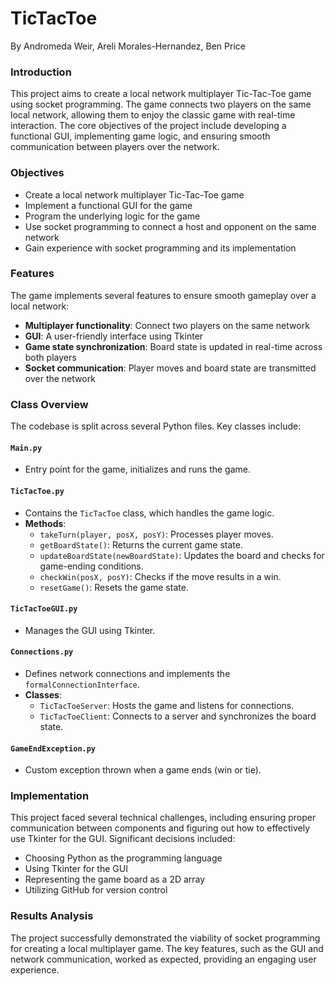 # TicTacToe
By Andromeda Weir, Areli Morales-Hernandez, Ben Price

### Introduction
This project aims to create a local network multiplayer Tic-Tac-Toe game using socket programming. The game connects two players on the same local network, allowing them to enjoy the classic game with real-time interaction. The core objectives of the project include developing a functional GUI, implementing game logic, and ensuring smooth communication between players over the network.

### Objectives
- Create a local network multiplayer Tic-Tac-Toe game
- Implement a functional GUI for the game
- Program the underlying logic for the game
- Use socket programming to connect a host and opponent on the same network
- Gain experience with socket programming and its implementation

### Features
The game implements several features to ensure smooth gameplay over a local network:
- **Multiplayer functionality**: Connect two players on the same network
- **GUI**: A user-friendly interface using Tkinter
- **Game state synchronization**: Board state is updated in real-time across both players
- **Socket communication**: Player moves and board state are transmitted over the network

### Class Overview
The codebase is split across several Python files. Key classes include:

#### `Main.py`
- Entry point for the game, initializes and runs the game.

#### `TicTacToe.py`
- Contains the `TicTacToe` class, which handles the game logic.
- **Methods**:
  - `takeTurn(player, posX, posY)`: Processes player moves.
  - `getBoardState()`: Returns the current game state.
  - `updateBoardState(newBoardState)`: Updates the board and checks for game-ending conditions.
  - `checkWin(posX, posY)`: Checks if the move results in a win.
  - `resetGame()`: Resets the game state.

#### `TicTacToeGUI.py`
- Manages the GUI using Tkinter.

#### `Connections.py`
- Defines network connections and implements the `formalConnectionInterface`.
- **Classes**:
  - `TicTacToeServer`: Hosts the game and listens for connections.
  - `TicTacToeClient`: Connects to a server and synchronizes the board state.

#### `GameEndException.py`
- Custom exception thrown when a game ends (win or tie).

### Implementation
This project faced several technical challenges, including ensuring proper communication between components and figuring out how to effectively use Tkinter for the GUI. Significant decisions included:
- Choosing Python as the programming language
- Using Tkinter for the GUI
- Representing the game board as a 2D array
- Utilizing GitHub for version control

### Results Analysis
The project successfully demonstrated the viability of socket programming for creating a local multiplayer game. The key features, such as the GUI and network communication, worked as expected, providing an engaging user experience.


